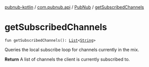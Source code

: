 [pubnub-kotlin](../../index.md) / [com.pubnub.api](../index.md) / [PubNub](index.md) / [getSubscribedChannels](./get-subscribed-channels.md)

# getSubscribedChannels

`fun getSubscribedChannels(): `[`List`](https://kotlinlang.org/api/latest/jvm/stdlib/kotlin.collections/-list/index.html)`<`[`String`](https://kotlinlang.org/api/latest/jvm/stdlib/kotlin/-string/index.html)`>`

Queries the local subscribe loop for channels currently in the mix.

**Return**
A list of channels the client is currently subscribed to.

